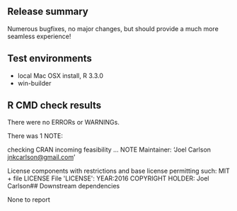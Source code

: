 ## Release summary

Numerous bugfixes, no major changes, but should provide a much more seamless experience!

## Test environments

* local Mac OSX install, R 3.3.0
* win-builder 

## R CMD check results

There were no ERRORs or WARNINGs.

There was 1 NOTE:

  checking CRAN incoming feasibility ... NOTE
  Maintainer: ‘Joel Carlson <jnkcarlson@gmail.com>’

  License components with restrictions and base license permitting such:
  MIT + file LICENSE
  File 'LICENSE':
  YEAR:2016
  COPYRIGHT HOLDER: Joel Carlson## Downstream dependencies

None to report